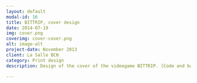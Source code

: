 ```yaml
---
layout: default
modal-id: 16
title: BITTRIP, cover design
date: 2014-07-19
img: cover.png
coverimg: cover-cover.png
alt: image-alt
project-date: November 2013
client: La Salle BCN
category: Print design
description: Design of the cover of the videogame BITTRIP. [Code and badges aren't real.]

---
```


